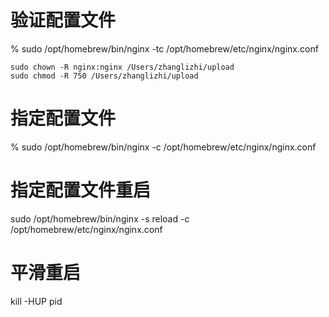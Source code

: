 # 验证配置文件

% sudo /opt/homebrew/bin/nginx -tc /opt/homebrew/etc/nginx/nginx.conf

```
sudo chown -R nginx:nginx /Users/zhanglizhi/upload
sudo chmod -R 750 /Users/zhanglizhi/upload

```

# 指定配置文件

% sudo /opt/homebrew/bin/nginx -c /opt/homebrew/etc/nginx/nginx.conf

# 指定配置文件重启

sudo /opt/homebrew/bin/nginx -s reload -c /opt/homebrew/etc/nginx/nginx.conf

# 平滑重启

kill -HUP pid
